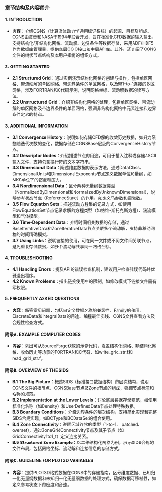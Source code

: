 
### 章节结构及内容简介
#### 1. INTRODUCTION
- **内容**：介绍CGNS（计算流体动力学通用标记系统）的起源、目标及组成。CGNS由波音和NASA于1994年联合开发，旨在标准化CFD数据的输入输出，支持结构化/非结构化网格、流动解、边界条件等数据存储，采用ADF/HDF5作为数据库管理器，提供底层CGIO接口和中层API库。此外，还介绍了CGNS文件的树状节点结构及本用户指南的组织方式。

#### 2. GETTING STARTED
- **2.1 Structured Grid**：通过实例演示结构化网格的创建与操作，包括单区网格、带流动解的单区网格、带边界条件的单区网格，以及带1-to-1连接的多区网格，涉及FORTRAN和C代码示例，说明网格坐标、流动解数据的读写方法。
- **2.2 Unstructured Grid**：介绍非结构化网格的处理，包括单区网格、带流动解的单区网格及带边界条件的单区网格，强调非结构化网格中元素连接和边界条件定义的特点。

#### 3. ADDITIONAL INFORMATION
- **3.1 Convergence History**：说明如何存储CFD解的收敛历史数据，如升力系数随迭代次数的变化，数据存储在CGNSBase层级的ConvergenceHistory节点。
- **3.2 Descriptor Nodes**：介绍描述节点的用途，可用于插入注释或存储ASCII输入文件，支持包含换行符的文本字符串。
- **3.3 Dimensional Data**：阐述维度数据的表示方法，通过DataClass、DimensionalUnits和DimensionalExponents节点定义数据单位和量纲，如MKS单位下的密度和压力。
- **3.4 Nondimensional Data**：区分两种无量纲数据类型（NormalizedByDimensional和NormalizedByUnknownDimensional），说明参考状态节点（ReferenceState）的作用，如定义马赫数和雷诺数。
- **3.5 Flow Equation Sets**：描述流动方程集的记录方式，如使用FlowEquationSet节点记录求解的方程类型（如纳维-斯托克斯方程）、湍流模型和气体模型。
- **3.6 Time-Dependent Data**：介绍时间相关数据的存储，通过BaseIterativeData和ZoneIterativeData节点关联多个流动解，支持非移动网格的时间精确模拟。
- **3.7 Using Links**：说明链接的使用，可在同一文件或不同文件间关联节点，避免重复存储数据，如多个流动解共享同一网格坐标。

#### 4. TROUBLESHOOTING
- **4.1 Handling Errors**：提及API的错误检查机制，建议用户检查错误代码并优雅退出程序。
- **4.2 Known Problems**：指出链接使用中的限制，如修改模式下链接文件需有写权限。

#### 5. FREQUENTLY ASKED QUESTIONS
- **内容**：解答常见问题，包括自定义数据名称的兼容性、Family的作用、DiscreteData和IntegralData的用途、编程最佳实践、CGNS文件查看方法及合规性检查方式。

#### 附录A. EXAMPLE COMPUTER CODES
- **内容**：列出可从SourceForge获取的示例代码，涵盖结构化网格、非结构化网格、收敛历史等场景的FORTRAN和C代码，如write_grid_str.f和read_grid_str.f。

#### 附录B. OVERVIEW OF THE SIDS
- **B.1 The Big Picture**：概述SIDS（标准接口数据结构）的层次结构，说明CGNS文件的根节点、CGNSBase节点及Zone节点的组成，强调节点标签和名称的规范。
- **B.2 Implementation at the Lower Levels**：讨论底层数据存储规范，如使用标准化名称（如Density）和UserDefinedData节点处理特殊数据。
- **B.3 Boundary Conditions**：介绍边界条件的层次结构，支持简化实现和完整SIDS合规实现，如BCType和BCDataSet的组合使用。
- **B.4 Zone Connectivity**：说明区域连接的类型（1-to-1、 patched、overset），通过ZoneGridConnectivity节点及其子节点（如GridConnectivity1to1_t）定义连接关系。
- **B.5 Structured Zone Example**：以二维结构化网格为例，展示SIDS合规的文件布局，包括网格坐标、流动解和连接信息的存储方式。

#### 附录C. GUIDELINE FOR PLOT3D VARIABLES
- **内容**：提供PLOT3D格式数据在CGNS中的存储指南，区分维度数据、已知归一化无量纲数据和未知归一化无量纲数据的处理方式，确保数据可移植性，如定义参考状态下的密度和音速。

